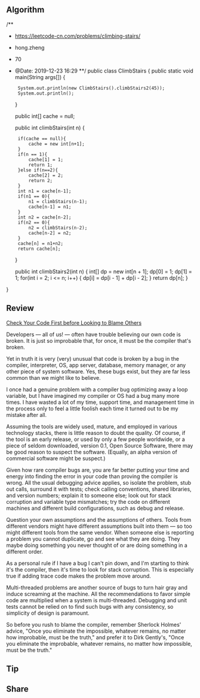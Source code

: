 ## Algorithm
/**
 * https://leetcode-cn.com/problems/climbing-stairs/
 * hong.zheng
 * 70
 * @Date: 2019-12-23 16:29
 **/
public class ClimbStairs {
    public static void main(String args[])
    {

        System.out.println(new ClimbStairs().climbStairs2(45));
        System.out.println();
    }

    public  int[] cache = null;

    public  int climbStairs(int n) {

        if(cache == null){
            cache = new int[n+1];
        }
        if(n == 1){
            cache[1] = 1;
            return 1;
        }else if(n==2){
            cache[2] = 2;
            return 2;
        }
        int n1 = cache[n-1];
        if(n1 == 0){
            n1 = climbStairs(n-1);
            cache[n-1] = n1;
        }
        int n2 = cache[n-2];
        if(n2 == 0){
            n2 = climbStairs(n-2);
            cache[n-2] = n2;
        }
        cache[n] = n1+n2;
        return cache[n];
    }


    public  int climbStairs2(int n) {
        int[] dp = new int[n + 1];
        dp[0] = 1;
        dp[1] = 1;
        for(int i = 2; i <= n; i++) {
            dp[i] = dp[i - 1] + dp[i - 2];
        }
        return dp[n];
    }


}

## Review
[Check Your Code First before Looking to Blame Others](https://97-things-every-x-should-know.gitbooks.io/97-things-every-programmer-should-know/content/en/thing_09/)

Developers — all of us! — often have trouble believing our own code is broken. It is just so improbable that, for once, it must be the compiler that's broken.

Yet in truth it is very (very) unusual that code is broken by a bug in the compiler, interpreter, OS, app server, database, memory manager, or any other piece of system software. Yes, these bugs exist, but they are far less common than we might like to believe.

I once had a genuine problem with a compiler bug optimizing away a loop variable, but I have imagined my compiler or OS had a bug many more times. I have wasted a lot of my time, support time, and management time in the process only to feel a little foolish each time it turned out to be my mistake after all.

Assuming the tools are widely used, mature, and employed in various technology stacks, there is little reason to doubt the quality. Of course, if the tool is an early release, or used by only a few people worldwide, or a piece of seldom downloaded, version 0.1, Open Source Software, there may be good reason to suspect the software. (Equally, an alpha version of commercial software might be suspect.)

Given how rare compiler bugs are, you are far better putting your time and energy into finding the error in your code than proving the compiler is wrong. All the usual debugging advice applies, so isolate the problem, stub out calls, surround it with tests; check calling conventions, shared libraries, and version numbers; explain it to someone else; look out for stack corruption and variable type mismatches; try the code on different machines and different build configurations, such as debug and release.

Question your own assumptions and the assumptions of others. Tools from different vendors might have different assumptions built into them — so too might different tools from the same vendor. When someone else is reporting a problem you cannot duplicate, go and see what they are doing. They maybe doing something you never thought of or are doing something in a different order.

As a personal rule if I have a bug I can't pin down, and I'm starting to think it's the compiler, then it's time to look for stack corruption. This is especially true if adding trace code makes the problem move around.

Multi-threaded problems are another source of bugs to turn hair gray and induce screaming at the machine. All the recommendations to favor simple code are multiplied when a system is multi-threaded. Debugging and unit tests cannot be relied on to find such bugs with any consistency, so simplicity of design is paramount.

So before you rush to blame the compiler, remember Sherlock Holmes' advice, "Once you eliminate the impossible, whatever remains, no matter how improbable, must be the truth," and prefer it to Dirk Gently's, "Once you eliminate the improbable, whatever remains, no matter how impossible, must be the truth."


## Tip

## Share
